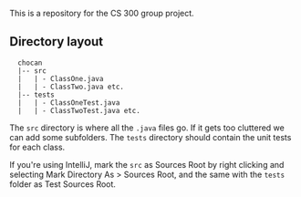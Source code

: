 This is a repository for the CS 300 group project.

## Directory layout
```
  chocan
  |-- src
  |   | - ClassOne.java
  |   | - ClassTwo.java etc.
  |-- tests
  |   | - ClassOneTest.java
  |   | - ClassTwoTest.java etc.
```
The `src` directory is where all the `.java` files go. If it gets too
cluttered we can add some subfolders.
The `tests` directory should contain the unit tests for each class.

If you're using IntelliJ, mark the `src` as Sources Root by right
clicking and selecting Mark Directory As > Sources Root, and the same
with the `tests` folder as Test Sources Root.